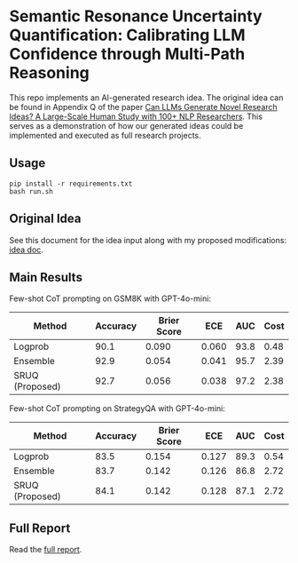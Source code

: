 # Semantic Resonance Uncertainty Quantification: Calibrating LLM Confidence through Multi-Path Reasoning

This repo implements an AI-generated research idea. The original idea can be found in Appendix Q of the paper [Can LLMs Generate Novel Research Ideas? A Large-Scale Human Study with 100+ NLP Researchers](https://arxiv.org/pdf/2409.04109). This serves as a demonstration of how our generated ideas could be implemented and executed as full research projects.

## Usage 

```
pip install -r requirements.txt
bash run.sh 
```

## Original Idea

See this document for the idea input along with my proposed modifications: [idea doc](https://docs.google.com/document/d/1SzdD6CPYpT_4yQaCeT1xFLA56PrLr2W8EwFNmTlnsX4/edit?usp=sharing). 

## Main Results 

Few-shot CoT prompting on GSM8K with GPT-4o-mini:

| Method | Accuracy | Brier Score | ECE | AUC | Cost |
|--------|----------|-------------|----------------------------|------|------|
| Logprob | 90.1 | 0.090 | 0.060 | 93.8 | 0.48 | 
| Ensemble | 92.9 | 0.054 | 0.041 | 95.7 | 2.39 |
| SRUQ (Proposed) | 92.7| 0.056 | 0.038 | 97.2 | 2.38 |   

Few-shot CoT prompting on StrategyQA with GPT-4o-mini:

| Method | Accuracy | Brier Score | ECE | AUC | Cost |
|--------|----------|-------------|----------------------------|------|------|
| Logprob | 83.5 | 0.154 | 0.127 | 89.3 | 0.54 |
| Ensemble | 83.7 | 0.142 | 0.126 | 86.8 | 2.72 |
| SRUQ (Proposed) | 84.1 | 0.142 | 0.128 | 87.1 | 2.72 |

## Full Report 

Read the [full report](https://www.overleaf.com/read/jswkzmpmhwfn#fd1147). 